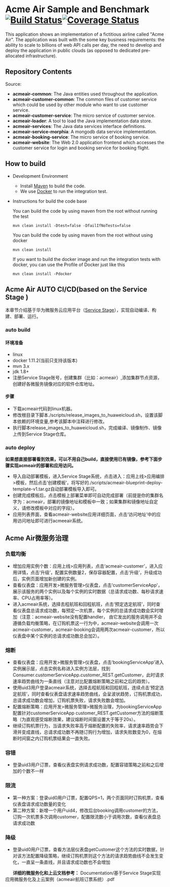 # Acme Air Sample and Benchmark [![Build Status](https://travis-ci.org/TankTian/acmeair.svg?branch=master)](https://travis-ci.org/TankTian/acmeair)[![Coverage Status](https://coveralls.io/repos/github/TankTian/acmeair/badge.svg)](https://coveralls.io/github/TankTian/acmeair)

This application shows an implementation of a fictitious airline called "Acme Air".  The application was built with the some key business requirements: the ability to scale to billions of web API calls per day, the need to develop and deploy the application in public clouds (as opposed to dedicated pre-allocated infrastructure).
## Repository Contents

Source:

- **acmeair-common**: The Java entities used throughout the application.
- **acmeair-customer-common**: The common files of customer service which could be used by other module who want to use customer service.
- **acmeair-customer-service**: The micro service of customer service. 
- **acmeair-loader**:  A tool to load the Java implementation data store.
- **acmeair-services**:  The Java data services interface definitions.
- **acmeair-service-morphia**:  A mongodb data service implementation.
- **acmeair-booking-service**: The micro service of booking service.
- **acmeair-website**:  The Web 2.0 application frontend which accesses the customer service for login and booking service for booking flight. 

## How to build

* Development Environment
  
  * Install [Maven](https://maven.apache.org/) to build the code.
  * We use [Docker](https://www.docker.com/) to run the integration test.
   
* Instructions for build the code base

  You can build the code by using maven from the root without running the test
        
      mvn clean install -Dtest=false -DfailIfNoTests=false 
  
  You can build the code by using maven from the root without using docker
      
      mvn clean install

  If you want to build the docker image and run the integration tests with docker, you can use the Profile of Docker just like this 
  
      mvn clean install -Pdocker
      
      
## Acme Air AUTO CI/CD(based on the Service Stage )
本章节介绍基于华为微服务云应用平台（[Service Stage](https://servicestage.hwclouds.com)），实现自动编译、构建、部署、运行。

### auto build
####  环境准备 
* linux  
* docker 1.11.2(当前只支持该版本)   
* mvn 3.x  
* jdk 1.8+  
* 注册Service Stage账号，创建集群（比如：acmeair）,添加集群节点资源，创建好各微服务镜像对应的软件仓库地址。  
####  步骤  
* 下载acmeair代码到linux机器。   
* 修改根目录下脚本./scripts/release_images_to_huaweicloud.sh，设置该脚本依赖的环境变量,参考该脚本中注释进行修改。  
* 执行脚本release_images_to_huaweicloud.sh，完成编译、镜像制作、镜像上传到Service Stage仓库。  

### auto deploy  
**如果想直接部署看到效果，可以不用自己build，直接使用已有镜像，参考下面步骤实现acmeair的部署和应用访问。**  

* 导入自动部署模板，进入Service Stage系统，点击进入：应用上线>应用编排>模板，然后点击‘创建模板’，将写好的./scripts/acmeair-blueprint-deploy-template-v1.tar.gz自动部署模板导入即可。  
* 创建完成模板后，点击模板上部署菜单即可自动完成部署（前提是你的集群名字为：acmeair，部署的镜像地址和模板中一致；如果集群和镜像地址自定义，请修改模板中对应的字段）。  
* 应用列表界面，查看acmeair-website应用详细页面，点击‘访问地址’中的应用访问地址即可进行acmeeair系统。   

## Acme Air微服务治理   
###  负载均衡
* 增加应用实例个数：应用上线>应用列表，点击‘acmeair-customer’，进入应用详情，点击‘升级’，配置实例数量2，保存容器配置，点击‘升级’，升级成功后，实例页面增加新创建的实例。  
* 查看仪表盘：应用开发>微服务管理>仪表盘，点击‘customerServiceApp'，展示该服务的两个实例以及每个实例的实时数据（总请求成功数、每秒请求速率、CPU占用率等）。
* 进入acmeair系统，选择去程航班和回程航班，点击‘预定选定航班’，同时查看仪表盘总请求成功数，每预定一次机票，每个实例的总请求成功数会实时增加（注意：acmeair-website没有配置handler，
由它发出的服务调用并不会遵循负载均衡策略，在订购机票这一行为中，acmeair-website会调用一次acmeair-customer，acmeair-booking会调用两次acmeair-customer，所以仪表盘中某个实例的总请求成功数总会加2）。

###  熔断
* 查看仪表盘：应用开发>微服务管理>仪表盘，点击‘bookingServiceApp’进入实例展示层，点击实例名称进入实例方法层，找到Consumer.customerServiceApp.customer_REST.getCustomer，此时请求速率趋势曲线为一条直线（注意对比配置熔断策略之前和之后的趋势）。  
* 使用uid3用户登录acmeair系统，选择去程航班和回程航班，连续点击‘预定选定航班’，同时查看仪表盘请求速率趋势曲线，会呈波状趋势，订购机票成功，总请求成功数会增加，订购机票失败，请求失败数会增加。  
* 配置熔断策略：应用开发>微服务管理>微服务治理，为bookingServiceApp配置针对customerServiceApp customer_REST.getCustomer方法的熔断策略（为直观感受熔断效果，建议熔断时间窗设置大于等于20s）。  
* 继续订购机票行为，当请求失败率高于熔断配置的失败率，请求速率趋势会下滑并变成直线，总请求成功数不再随订购行为增加，请求失败数变为0，在熔断时间窗之内订购机票结果会一直失败。  

###  容错
* 登录uid3用户订票，查看仪表盘实例请求成功数，配置容错策略之前和之后增加的个数不一样

###  限流
* 第一种方案：登录uid0用户订票，配置QPS=1，两个页面同时订购机票，查看仪表盘请求成功数量的变化
* 第二种方案：新增一个用户uid4，修改后台booking调用customer的方法，订购一次机票多次调用customer，配置限流数小于调用次数，查看仪表盘总请求成功数
   
###  降级
* 登录uid0用户订票，查看方法层仪表盘getCustomer这个方法的实时数据，针对该方法配置降级策略，继续订购机票则这个方法的请求趋势曲线不会发生变化，一直呈一条直线，并且请求成功数也不会增加
    
      
**详细的微服务化和上云文档参考：**  Documentation/基于Service Stage实现应用微服务化及上云案例（acmeair航班订票系统）.pdf
